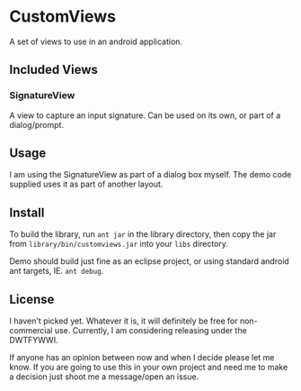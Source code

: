 CustomViews
===========

A set of views to use in an android application.

Included Views
--------------

### SignatureView

A view to capture an input signature. Can be used on its own, or part of a dialog/prompt.

Usage
-----

I am using the SignatureView as part of a dialog box myself. The demo code supplied uses it as part of another layout.

Install
-------

To build the library, run `ant jar` in the library directory, then copy the jar from `library/bin/customviews.jar` into your `libs` directory.

Demo should build just fine as an eclipse project, or using standard android ant targets, IE. `ant debug`.

License
-------

I haven't picked yet. Whatever it is, it will definitely be free for non-commercial use. Currently, I am considering releasing under the DWTFYWWI.

If anyone has an opinion between now and when I decide please let me know. If you are going to use this in your own project and need me to make a decision just shoot me a message/open an issue.
